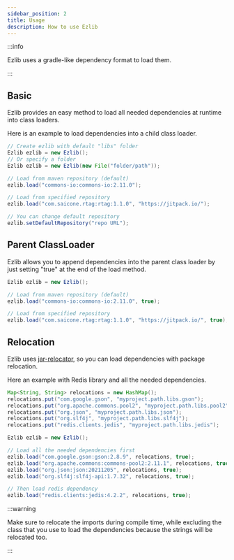 ```yaml
---
sidebar_position: 2
title: Usage
description: How to use Ezlib
---
```


:::info

Ezlib uses a gradle-like dependency format to load them.

:::

## Basic

Ezlib provides an easy method to load all needed dependencies at runtime into class loaders.

Here is an example to load dependencies into a child class loader.

```java
// Create ezlib with default "libs" folder
Ezlib ezlib = new Ezlib();
// Or specify a folder
Ezlib ezlib = new Ezlib(new File("folder/path"));

// Load from maven repository (default)
ezlib.load("commons-io:commons-io:2.11.0");

// Load from specified repository
ezlib.load("com.saicone.rtag:rtag:1.1.0", "https://jitpack.io/");

// You can change default repository
ezlib.setDefaultRepository("repo URL");
```

## Parent ClassLoader

Ezlib allows you to append dependencies into the parent class loader by just setting "true" at the end of the load method.

```java
Ezlib ezlib = new Ezlib();

// Load from maven repository (default)
ezlib.load("commons-io:commons-io:2.11.0", true);

// Load from specified repository
ezlib.load("com.saicone.rtag:rtag:1.1.0", "https://jitpack.io/", true);
```

## Relocation

Ezlib uses [jar-relocator](https://github.com/lucko/jar-relocator), so you can load dependencies with package relocation.

Here an example with Redis library and all the needed dependencies.

```java
Map<String, String> relocations = new HashMap();
relocations.put("com.google.gson", "myproject.path.libs.gson");
relocations.put("org.apache.commons.pool2", "myproject.path.libs.pool2");
relocations.put("org.json", "myproject.path.libs.json");
relocations.put("org.slf4j", "myproject.path.libs.slf4j");
relocations.put("redis.clients.jedis", "myproject.path.libs.jedis");

Ezlib ezlib = new Ezlib();

// Load all the needed dependencies first
ezlib.load("com.google.gson:gson:2.8.9", relocations, true);
ezlib.load("org.apache.commons:commons-pool2:2.11.1", relocations, true);
ezlib.load("org.json:json:20211205", relocations, true);
ezlib.load("org.slf4j:slf4j-api:1.7.32", relocations, true);

// Then load redis dependency
ezlib.load("redis.clients:jedis:4.2.2", relocations, true);
```

:::warning

Make sure to relocate the imports during compile time, while excluding the class that you use to load the dependencies because the strings will be relocated too.

:::